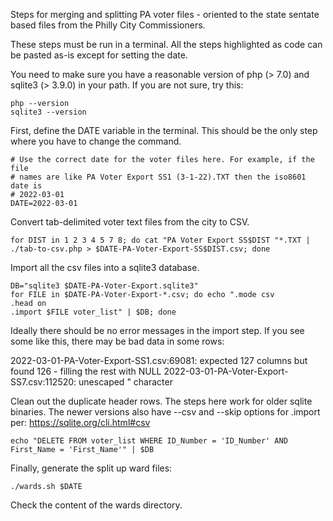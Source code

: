 Steps for merging and splitting PA voter files - oriented to the state sentate based
files from the Philly City Commissioners.

These steps must be run in a terminal. All the steps highlighted as code can be pasted as-is
except for setting the date.


You need to make sure you have a reasonable version of php (> 7.0) and sqlite3 (> 3.9.0) in your path.
If you are not sure, try this:

```
php --version
sqlite3 --version
```

First, define the DATE variable in the terminal. This should be the only step where you
have to change the command.

```
# Use the correct date for the voter files here. For example, if the file
# names are like PA Voter Export SS1 (3-1-22).TXT then the iso8601 date is
# 2022-03-01 
DATE=2022-03-01
```

Convert tab-delimited voter text files from the city to CSV.

```
for DIST in 1 2 3 4 5 7 8; do cat "PA Voter Export SS$DIST "*.TXT | ./tab-to-csv.php > $DATE-PA-Voter-Export-SS$DIST.csv; done
```

Import all the csv files into a sqlite3 database.

```
DB="sqlite3 $DATE-PA-Voter-Export.sqlite3"
for FILE in $DATE-PA-Voter-Export-*.csv; do echo ".mode csv
.head on
.import $FILE voter_list" | $DB; done
```

Ideally there should be no error messages in the import step.  If you see some like
this, there may be bad data in some rows:

2022-03-01-PA-Voter-Export-SS1.csv:69081: expected 127 columns but found 126 - filling the rest with NULL
2022-03-01-PA-Voter-Export-SS7.csv:112520: unescaped " character


Clean out the duplicate header rows. The steps here work for older sqlite binaries.
The newer versions also have --csv and --skip options for .import per:
https://sqlite.org/cli.html#csv

```
echo "DELETE FROM voter_list WHERE ID_Number = 'ID_Number' AND First_Name = 'First_Name'" | $DB
```

Finally, generate the split up ward files:

```
./wards.sh $DATE
```

Check the content of the wards directory.
